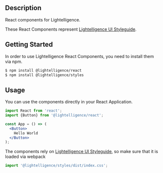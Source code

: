 ## Description

React components for Lightelligence.

These React Components represent [Lightelligence
UI Styleguide](https://lightelligence-io.github.io/styles).

## Getting Started

In order to use Lightelligence React Components, you need to install them via
npm.

```bash
$ npm install @lightelligence/react
$ npm install @lightelligence/styles
```

## Usage

You can use the components directly in your React Application.

```jsx static
import React from 'react';
import {Button} from '@lightelligence/react';

const App = () => (
  <Button>
    Hello World
  </Button>
);
```

The components rely on [Lightelligence
UI Styleguide](https://lightelligence-io.github.io/styles), so make sure that
it is loaded via webpack

```js static
import '@lightelligence/styles/dist/index.css';
```

